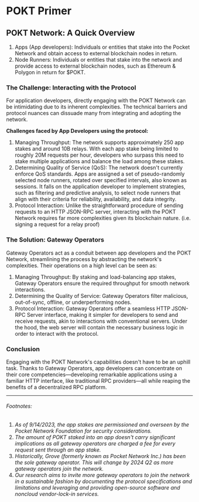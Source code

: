 # POKT Primer

##  POKT Network: A Quick Overview
1. Apps (App developers): Individuals or entities that stake into the Pocket Network and obtain access to external blockchain nodes in return.
2. Node Runners: Individuals or entities that stake into the network and provide access to external blockchain nodes, such as Ethereum & Polygon in return for $POKT.

### The Challenge: Interacting with the Protocol
For application developers, directly engaging with the POKT Network can be intimidating due to its inherent complexities. The technical barriers and protocol nuances can dissuade many from integrating and adopting the network.

**Challenges faced by App Developers using the protocol:**
1. Managing Throughput: The network supports approximately 250 app stakes and around 10B relays. With each app stake being limited to roughly 20M requests per hour, developers who surpass this need to stake multiple applications and balance the load among these stakes.
2. Determining Quality of Service (QoS): The network doesn't currently enforce QoS standards. Apps are assigned a set of pseudo-randomly selected node runners, rotated over specified intervals, also known as sessions. It falls on the application developer to implement strategies, such as filtering and predictive analysis, to select node runners that align with their criteria for reliability, availability, and data integrity.
3. Protocol Interaction: Unlike the straightforward procedure of sending requests to an HTTP JSON-RPC server, interacting with the POKT Network requires far more complexities given its blockchain nature. (i.e. signing a request for a relay proof) 

### The Solution: Gateway Operators
Gateway Operators act as a conduit between app developers and the POKT Network, streamlining the process by abstracting the network's complexities. Their operations on a high level can be seen as:
1. Managing Throughput: By staking and load-balancing app stakes, Gateway Operators ensure the required throughput for smooth network interactions.
2. Determining the Quality of Service: Gateway Operators filter malicious, out-of-sync, offline, or underperforming nodes.
3. Protocol Interaction: Gateway Operators offer a seamless HTTP JSON-RPC Server interface, making it simpler for developers to send and receive requests, akin to interactions with conventional servers. Under the hood, the web server will contain the necessary business logic in order to interact with the protocol.

### Conclusion
Engaging with the POKT Network's capabilities doesn't have to be an uphill task. Thanks to Gateway Operators, app developers can concentrate on their core competencies—developing remarkable applications using a familiar HTTP interface, like traditional RPC providers—all while reaping the benefits of a decentralized RPC platform.

---

###### Footnotes:

1. _As of 9/14/2023, the app stakes are permissioned and overseen by the Pocket Network Foundation for security considerations._
2. _The amount of POKT staked into an app doesn't carry significant implications as all gateway operators are charged a fee for every request sent through an app stake._
3. _Historically, Grove (formerly known as Pocket Network Inc.) has been the sole gateway operator. This will change by 2024 Q2 as more gateway operators join the network._
4. _Our research aims to invite more gateway operators to join the network in a sustainable fashion by documenting the protocol specifications and limitations and leveraging and providing open-source software and noncloud vendor-lock-in services._